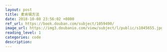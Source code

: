 ```yaml
---
layout: post
title: 麦肯锡方法
date: 2018-10-08 23:56:02 +0800
ref_url: https://book.douban.com/subject/1059490/
image_url: https://img3.doubanio.com/view/subject/l/public/s1045655.jpg
reading_level: 1
categories: code
description: 
---
```

